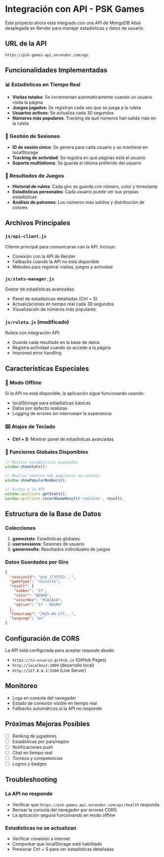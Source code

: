# Integración con API - PSK Games

Este proyecto ahora está integrado con una API de MongoDB Atlas desplegada en Render para manejar estadísticas y datos de usuario.

## URL de la API
```
https://psk-games-api.onrender.com/api
```

## Funcionalidades Implementadas

### 📊 Estadísticas en Tiempo Real
- **Visitas totales**: Se incrementan automáticamente cuando un usuario visita la página
- **Juegos jugados**: Se registran cada vez que se juega a la ruleta
- **Usuarios activos**: Se actualiza cada 30 segundos
- **Números más populares**: Tracking de qué números han salido más en la ruleta

### 👤 Gestión de Sesiones
- **ID de sesión único**: Se genera para cada usuario y se mantiene en localStorage
- **Tracking de actividad**: Se registra en qué páginas está el usuario
- **Soporte multiidioma**: Se guarda el idioma preferido del usuario

### 🎯 Resultados de Juegos
- **Historial de ruleta**: Cada giro se guarda con número, color y timestamp
- **Estadísticas personales**: Cada usuario puede ver sus propias estadísticas
- **Análisis de patrones**: Los números más salidos y distribución de colores

## Archivos Principales

### `js/api-client.js`
Cliente principal para comunicarse con la API. Incluye:
- Conexión con la API de Render
- Fallbacks cuando la API no está disponible
- Métodos para registrar visitas, juegos y actividad

### `js/stats-manager.js`
Gestor de estadísticas avanzadas:
- Panel de estadísticas detalladas (Ctrl + S)
- Actualizaciones en tiempo real cada 30 segundos
- Visualización de números más populares

### `js/ruleta.js` (modificado)
Ruleta con integración API:
- Guarda cada resultado en la base de datos
- Registra actividad cuando se accede a la página
- Improved error handling

## Características Especiales

### 🔄 Modo Offline
Si la API no está disponible, la aplicación sigue funcionando usando:
- localStorage para estadísticas básicas
- Datos por defecto realistas
- Logging de errores sin interrumpir la experiencia

### ⌨️ Atajos de Teclado
- **Ctrl + S**: Mostrar panel de estadísticas avanzadas

### 📱 Funciones Globales Disponibles
```javascript
// Mostrar estadísticas avanzadas
window.showStats();

// Mostrar números más populares en consola
window.showPopularNumbers();

// Acceso a la API
window.apiClient.getStats();
window.apiClient.recordGameResult('roulette', result);
```

## Estructura de la Base de Datos

### Colecciones
1. **gamestats**: Estadísticas globales
2. **usersessions**: Sesiones de usuario
3. **gameresults**: Resultados individuales de juegos

### Datos Guardados por Giro
```json
{
  "sessionId": "psk_1735353...",
  "gameType": "roulette",
  "result": {
    "number": "17",
    "color": "NEGRO",
    "colorHex": "#1A1A1A",
    "option": "17 - NEGRO"
  },
  "timestamp": "2025-06-27T...",
  "language": "es"
}
```

## Configuración de CORS
La API está configurada para aceptar requests desde:
- `https://tu-usuario.github.io` (GitHub Pages)
- `http://localhost:3000` (desarrollo local)
- `http://127.0.0.1:5500` (Live Server)

## Monitoreo
- Logs en consola del navegador
- Estado de conexión visible en tiempo real
- Fallbacks automáticos si la API no responde

## Próximas Mejoras Posibles
- [ ] Ranking de jugadores
- [ ] Estadísticas por país/región
- [ ] Notificaciones push
- [ ] Chat en tiempo real
- [ ] Torneos y competencias
- [ ] Logros y badges

## Troubleshooting

### La API no responde
- Verificar que `https://psk-games-api.onrender.com/api/health` responda
- Revisar la consola del navegador por errores CORS
- La aplicación seguirá funcionando en modo offline

### Estadísticas no se actualizan
- Verificar conexión a internet
- Comprobar que localStorage esté habilitado
- Presionar Ctrl + S para ver estadísticas detalladas
